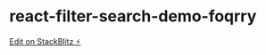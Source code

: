# react-filter-search-demo-foqrry

[Edit on StackBlitz ⚡️](https://stackblitz.com/edit/react-filter-search-demo-foqrry)
